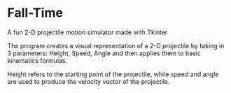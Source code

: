 # Fall-Time
A fun 2-D projectile motion simulator made with Tkinter

The program creates a visual representation of a 2-D projectile by taking in 3 parameters: Height, Speed, Angle and then applies them to basic kinematics formulas.

Height refers to the starting point of the projectile, while speed and angle are used to produce the velocity vector of the projectile. 

